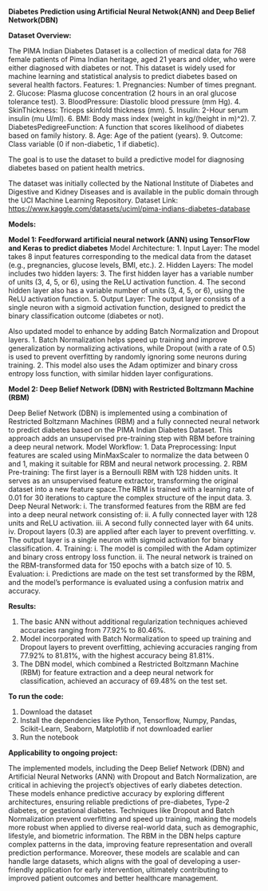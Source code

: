 **Diabetes Prediction using Artificial Neural Netwok(ANN) and Deep Belief Network(DBN)**


**Dataset Overview:**

The PIMA Indian Diabetes Dataset is a collection of medical data for 768 female patients of Pima Indian heritage, aged 21 years and older, who were either diagnosed with diabetes or not. This dataset is widely used for machine learning and statistical analysis to predict diabetes based on several health factors.
Features:
	1. Pregnancies: Number of times pregnant.
	2. Glucose: Plasma glucose concentration (2 hours in an oral glucose tolerance test).
	3. BloodPressure: Diastolic blood pressure (mm Hg).
	4. SkinThickness: Triceps skinfold thickness (mm).
	5. Insulin: 2-Hour serum insulin (mu U/ml).
	6. BMI: Body mass index (weight in kg/(height in m)^2).
	7. DiabetesPedigreeFunction: A function that scores likelihood of diabetes based on family history.
	8. Age: Age of the patient (years).
	9. Outcome: Class variable (0 if non-diabetic, 1 if diabetic).

The goal is to use the dataset to build a predictive model for diagnosing diabetes based on patient health metrics.

The dataset was initially collected by the National Institute of Diabetes and Digestive and Kidney Diseases and is available in the public domain through the UCI Machine Learning Repository.
Dataset Link: https://www.kaggle.com/datasets/uciml/pima-indians-diabetes-database

**Models:**

**Model 1: Feedforward artificial neural network (ANN) using TensorFlow and Keras to predict diabetes**
Model Architecture:
	1. Input Layer: The model takes 8 input features corresponding to the medical data from the dataset (e.g., pregnancies, glucose levels, BMI, etc.).
	2. Hidden Layers: The model includes two hidden layers:
	3. The first hidden layer has a variable number of units (3, 4, 5, or 6), using the ReLU activation function.
	4. The second hidden layer also has a variable number of units (3, 4, 5, or 6), using the ReLU activation function.
	5. Output Layer: The output layer consists of a single neuron with a sigmoid activation function, designed to predict the binary classification outcome (diabetes or not).

Also updated model to enhance by adding Batch Normalization and Dropout layers.
	1. Batch Normalization helps speed up training and improve generalization by normalizing activations, while Dropout (with a rate of 0.5) is used to prevent overfitting by randomly ignoring some neurons during training.
	2. This model also uses the Adam optimizer and binary cross entropy loss function, with similar hidden layer configurations.
 
**Model 2: Deep Belief Network (DBN) with Restricted Boltzmann Machine (RBM)**

Deep Belief Network (DBN) is implemented using a combination of Restricted Boltzmann Machines (RBM) and a fully connected neural network to predict diabetes based on the PIMA Indian Diabetes Dataset. This approach adds an unsupervised pre-training step with RBM before training a deep neural network.
Model Workflow:
	1.	Data Preprocessing: Input features are scaled using MinMaxScaler to normalize the data between 0 and 1, making it suitable for RBM and neural network processing.
	2.	RBM Pre-training: The first layer is a Bernoulli RBM with 128 hidden units. It serves as an unsupervised feature extractor, transforming the original dataset into a new feature space.The RBM is trained with a learning rate of 0.01 for 30 iterations to capture the complex structure of the input data.
	3.	Deep Neural Network:
	i. The transformed features from the RBM are fed into a deep neural network consisting of:
	ii. A fully connected layer with 128 units and ReLU activation.
	iii. A second fully connected layer with 64 units.
	iv. Dropout layers (0.3) are applied after each layer to prevent overfitting.
	v.	The output layer is a single neuron with sigmoid activation for binary classification.
	4.	Training:
	i. The model is compiled with the Adam optimizer and binary cross entropy loss function.
	ii. The neural network is trained on the RBM-transformed data for 150 epochs with a batch size of 10.
	5.	Evaluation:
	i. Predictions are made on the test set transformed by the RBM, and the model’s performance is evaluated using a confusion matrix and accuracy.

**Results:**

1. The basic ANN without additional regularization techniques achieved accuracies ranging from 77.92% to 80.46%.
2. Model incorporated with Batch Normalization to speed up training and Dropout layers to prevent overfitting, achieving accuracies ranging from 77.92% to 81.81%, with the highest accuracy being 81.81%.
3. The DBN model, which combined a Restricted Boltzmann Machine (RBM) for feature extraction and a deep neural network for classification, achieved an accuracy of 69.48% on the test set.

**To run the code:**

1. Download the dataset
2. Install the dependencies like Python, Tensorflow, Numpy, Pandas, Scikit-Learn, Seaborn, Matplotlib if not downloaded earlier
3. Run the notebook

**Applicability to ongoing project:**

The implemented models, including the Deep Belief Network (DBN) and Artificial Neural Networks (ANN) with Dropout and Batch Normalization, are critical in achieving the project’s objectives of early diabetes detection. These models enhance predictive accuracy by exploring different architectures, ensuring reliable predictions of pre-diabetes, Type-2 diabetes, or gestational diabetes. Techniques like Dropout and Batch Normalization prevent overfitting and speed up training, making the models more robust when applied to diverse real-world data, such as demographic, lifestyle, and biometric information. The RBM in the DBN helps capture complex patterns in the data, improving feature representation and overall prediction performance. Moreover, these models are scalable and can handle large datasets, which aligns with the goal of developing a user-friendly application for early intervention, ultimately contributing to improved patient outcomes and better healthcare management.
